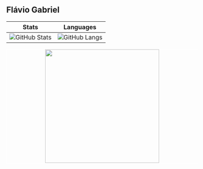 ## Flávio Gabriel
| Stats                                     | Languages                   |
|--------------------------------------------------|---------------------------------------|
| ![GitHub Stats](https://github-readme-stats.vercel.app/api?username=FlavioGabrielB&show_icons=true&theme=aura) | ![GitHub Langs](https://github-readme-stats.vercel.app/api/top-langs/?username=FlavioGabrielB&theme=aura) |
<div align="center" style="border:1px solid white">
  <img src="https://media.giphy.com/media/FKGqMd25QoAY1J51LM/giphy.gif" width="300"/>
<div>

